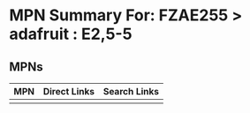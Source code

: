 



# MPN Summary For: FZAE255 > adafruit : E2,5-5

## MPNs
  

|MPN|Direct Links|Search Links|
| :--- | :--- | :--- |
||||

